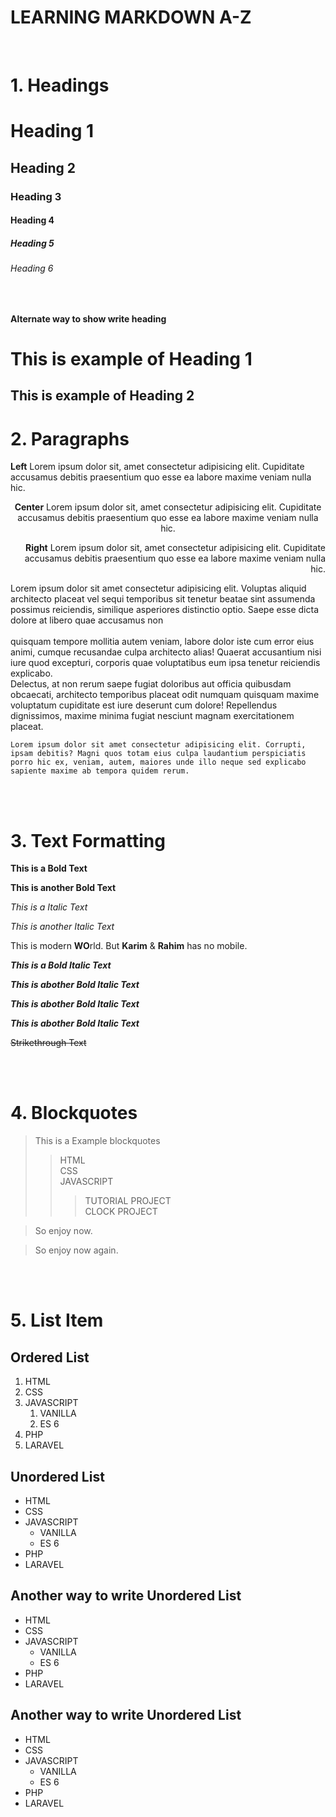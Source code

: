 
# LEARNING MARKDOWN A-Z
<br>

# 1. Headings

# Heading 1
## Heading 2
### Heading 3
#### Heading 4
##### Heading 5
###### Heading 6

<br>

__Alternate way to show write heading__

This is example of Heading 1
============================= 

This is example of Heading 2
----------------------------   

# 2. Paragraphs

<p align="left">
<b>Left</b> Lorem ipsum dolor sit, amet consectetur adipisicing elit. Cupiditate accusamus debitis praesentium quo esse ea labore maxime veniam nulla hic.
</p>

<p align="center">
<b>Center</b> Lorem ipsum dolor sit, amet consectetur adipisicing elit. Cupiditate accusamus debitis praesentium quo esse ea labore maxime veniam nulla hic.
</p>

<p align="right">
<b>Right</b> Lorem ipsum dolor sit, amet consectetur adipisicing elit. Cupiditate accusamus debitis praesentium quo esse ea labore maxime veniam nulla hic.
</p>



<p>
    Lorem ipsum dolor sit amet consectetur adipisicing elit. Voluptas aliquid architecto placeat vel sequi temporibus sit tenetur beatae sint assumenda possimus reiciendis, similique asperiores distinctio optio. Saepe esse dicta dolore at libero quae accusamus non 
    <br><br>   quisquam tempore mollitia autem veniam, labore dolor iste cum error eius animi, cumque recusandae culpa architecto alias! Quaerat accusantium nisi iure quod excepturi, corporis quae voluptatibus eum ipsa tenetur reiciendis explicabo. 
    <br>  Delectus, at non rerum saepe fugiat doloribus aut officia quibusdam obcaecati, architecto temporibus placeat odit numquam quisquam maxime voluptatum cupiditate est iure deserunt cum dolore! Repellendus dignissimos, maxime minima fugiat nesciunt magnam exercitationem placeat.
</p>


    Lorem ipsum dolor sit amet consectetur adipisicing elit. Corrupti, ipsam debitis? Magni quos totam eius culpa laudantium perspiciatis porro hic ex, veniam, autem, maiores unde illo neque sed explicabo sapiente maxime ab tempora quidem rerum.

<br>
<br>

# 3. Text Formatting

**This is a Bold Text**

__This is another Bold Text__

*This is a Italic Text*

_This is another Italic Text_

This is modern **WO**rld. But **Karim** & __Rahim__ has no mobile.

***This is a Bold Italic Text***

___This is abother Bold Italic Text___

_**This is abother Bold Italic Text**_

**_This is abother Bold Italic Text_**

~~Strikethrough Text~~

<br>
<br>

# 4. Blockquotes

> This is a Example blockquotes 
>
>> HTML <br>
>> CSS <br>
>> JAVASCRIPT <br>
>>> TUTORIAL PROJECT  <br>
>>> CLOCK PROJECT  <br>
> 

> So enjoy now.

> So enjoy now again.


<br>
<br>

# 5. List Item

## Ordered List

1. HTML
2. CSS
3. JAVASCRIPT
    1. VANILLA
    2. ES 6
4. PHP
5. LARAVEL


## Unordered List

- HTML
- CSS
- JAVASCRIPT
    - VANILLA
    - ES 6
- PHP
- LARAVEL



## Another way to write Unordered List
* HTML
* CSS
* JAVASCRIPT
    * VANILLA
    * ES 6
* PHP
* LARAVEL

## Another way to write Unordered List
+ HTML
+ CSS
+ JAVASCRIPT
    + VANILLA
    + ES 6
+ PHP
+ LARAVEL

